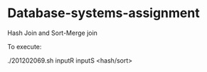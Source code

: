 # Database-systems-assignment

Hash Join and Sort-Merge join

To execute:

./201202069.sh inputR inputS <hash/sort> <Memory Block size>
